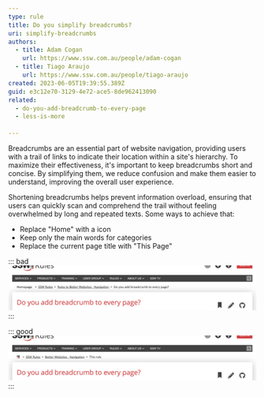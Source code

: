 ```yaml
---
type: rule
title: Do you simplify breadcrumbs?
uri: simplify-breadcrumbs
authors:
  - title: Adam Cogan
    url: https://www.ssw.com.au/people/adam-cogan
  - title: Tiago Araujo
    url: https://www.ssw.com.au/people/tiago-araujo
created: 2023-06-05T19:39:55.389Z
guid: e3c12e70-3129-4e72-ace5-8de962413090
related:
  - do-you-add-breadcrumb-to-every-page
  - less-is-more

---
```

Breadcrumbs are an essential part of website navigation, providing users with a trail of links to indicate their location within a site's hierarchy. To maximize their effectiveness, it's important to keep breadcrumbs short and concise. By simplifying them, we reduce confusion and make them easier to understand, improving the overall user experience. 

<!--endintro-->

Shortening breadcrumbs helps prevent information overload, ensuring that users can quickly scan and comprehend the trail without feeling overwhelmed by long and repeated texts. Some ways to achieve that:

* Replace "Home" with a icon
* Keep only the main words for categories
* Replace the current page title with "This Page"

::: bad
![Figure: Bad example - Long breadcrumb with repetead words](/rules/simplify-breadcrumbs/breadcrumb-long-bad.jpg)
:::

::: good
![Figure: Good example - Short breadcrumb makes it simple to read](/rules/simplify-breadcrumbs/breadcrumb-short-good.jpg)
:::

